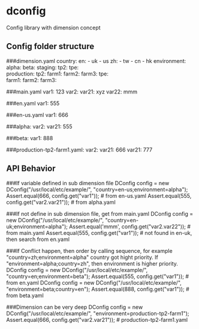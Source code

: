 dconfig
=======

Config library with dimension concept

Config folder structure
---------
###dimension.yaml
    country:
       en:
          - uk
          - us
       zh:
          - tw
          - cn
          - hk
    environment:
        alpha:
        beta:
        staging:
            tp2:
            tpe:      
        production:
            tp2:
                farm1:
                farm2:
                farm3:
            tpe:      
                farm1:
                farm2:
                farm3:
    
###main.yaml
    var1: 123
    var2:
       var21: xyz
       var22: mmm

###en.yaml
    var1: 555

###en-us.yaml
    var1: 666

###alpha:
    var2:
       var21: 555

###beta:
    var1: 888

###production-tp2-farm1.yaml:
    var2:
       var21: 666
       var21: 777

API Behavior
---------
###If variable defined in sub dimension file
    DConfig config = new DConfig("/usr/local/etc/example/", "country=en-us;environment=alpha");
    Assert.equal(666, config.get("var1"));  #  from en-us.yaml
    Assert.equal(555, config.get("var2.var21")); # from alpha.yaml

###If not define in sub dimension file, get from main.yaml
    DConfig config = new DConfig("/usr/local/etc/example/", "country=en-uk;environment=alpha");
    Assert.equal('mmm', config.get("var2.var22"));  # from main.yaml
    Assert.equal(555, config.get("var1"));  # not found in en-uk, then search from en.yaml

###If Conflict happen, then order by calling sequence, for example "country=zh;environment=alpha"  country got hight priority.
If "environment=alpha;country=zh", then environment is higher priority.
    DConfig config = new DConfig("/usr/local/etc/example/", "country=en;environment=beta");
    Assert.equal(555, config.get("var1")); # from en.yaml
    DConfig config = new DConfig("/usr/local/etc/example/", "environment=beta;country=en");
    Assert.equal(888, config.get("var1")); # from beta.yaml


###Dimension can be very deep
    DConfig config = new DConfig("/usr/local/etc/example/", "environment=production-tp2-farm1");
    Assert.equal(666, config.get("var2.var21")); # production-tp2-farm1.yaml
